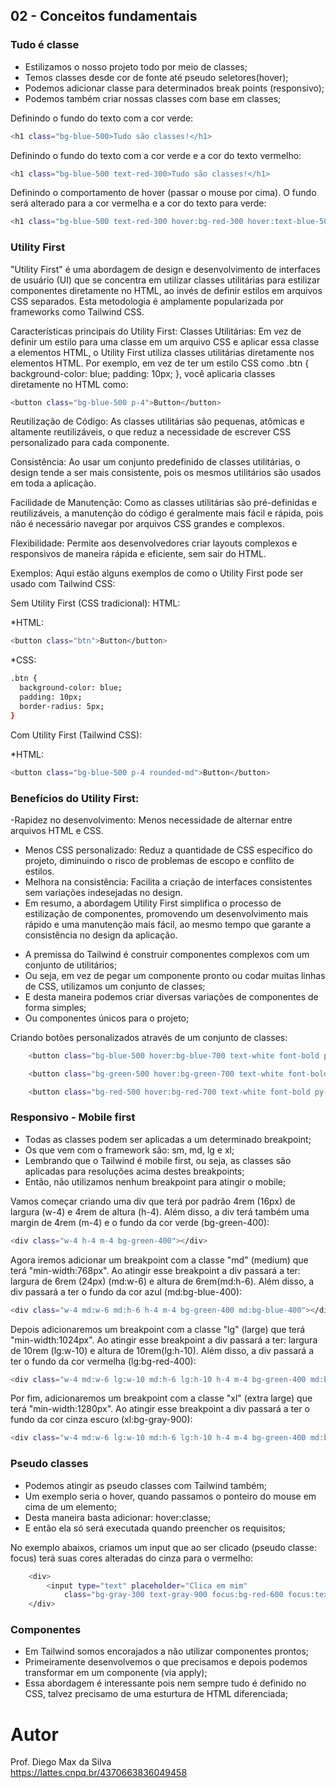 ## 02 - Conceitos fundamentais

### Tudo é classe

* Estilizamos o nosso projeto todo por meio de classes;
* Temos classes desde cor de fonte até pseudo seletores(hover);
* Podemos adicionar classe para determinados break points (responsivo);
* Podemos também criar nossas classes com base em classes;

Definindo o fundo do texto com a cor verde:
```bash
<h1 class="bg-blue-500>Tudo são classes!</h1>
```

Definindo o fundo do texto com a cor verde e a cor do texto vermelho:
```bash
<h1 class="bg-blue-500 text-red-300>Tudo são classes!</h1>
```

Definindo o comportamento de hover (passar o mouse por cima). O fundo será alterado para a cor vermelha e a cor do texto para verde:
```bash
<h1 class="bg-blue-500 text-red-300 hover:bg-red-300 hover:text-blue-500">Tudo são classes!</h1>
```

### Utility First

"Utility First" é uma abordagem de design e desenvolvimento de interfaces de usuário (UI) que se concentra em utilizar classes utilitárias para estilizar componentes diretamente no HTML, ao invés de definir estilos em arquivos CSS separados. Esta metodologia é amplamente popularizada por frameworks como Tailwind CSS.

Características principais do Utility First:
Classes Utilitárias: Em vez de definir um estilo para uma classe em um arquivo CSS e aplicar essa classe a elementos HTML, o Utility First utiliza classes utilitárias diretamente nos elementos HTML. Por exemplo, em vez de ter um estilo CSS como .btn { background-color: blue; padding: 10px; }, você aplicaria classes diretamente no HTML como:
```bash
<button class="bg-blue-500 p-4">Button</button>
```

Reutilização de Código: As classes utilitárias são pequenas, atômicas e altamente reutilizáveis, o que reduz a necessidade de escrever CSS personalizado para cada componente.

Consistência: Ao usar um conjunto predefinido de classes utilitárias, o design tende a ser mais consistente, pois os mesmos utilitários são usados em toda a aplicação.

Facilidade de Manutenção: Como as classes utilitárias são pré-definidas e reutilizáveis, a manutenção do código é geralmente mais fácil e rápida, pois não é necessário navegar por arquivos CSS grandes e complexos.

Flexibilidade: Permite aos desenvolvedores criar layouts complexos e responsivos de maneira rápida e eficiente, sem sair do HTML.

Exemplos:
Aqui estão alguns exemplos de como o Utility First pode ser usado com Tailwind CSS:

Sem Utility First (CSS tradicional):
HTML:

*HTML:
```bash
<button class="btn">Button</button>
```

*CSS:

```bash
.btn {
  background-color: blue;
  padding: 10px;
  border-radius: 5px;
}
```

Com Utility First (Tailwind CSS):

*HTML:
```bash
<button class="bg-blue-500 p-4 rounded-md">Button</button>
```

### Benefícios do Utility First:
-Rapidez no desenvolvimento: Menos necessidade de alternar entre arquivos HTML e CSS.
- Menos CSS personalizado: Reduz a quantidade de CSS específico do projeto, diminuindo o risco de problemas de escopo e conflito de estilos.
- Melhora na consistência: Facilita a criação de interfaces consistentes sem variações indesejadas no design.
- Em resumo, a abordagem Utility First simplifica o processo de estilização de componentes, promovendo um desenvolvimento mais rápido e uma manutenção mais fácil, ao mesmo tempo que garante a consistência no design da aplicação.

* A premissa do Tailwind é construir componentes complexos com um conjunto de utilitários;
* Ou seja, em vez de pegar um componente pronto ou codar muitas linhas de CSS, utilizamos um conjunto de classes;
* E desta maneira podemos criar diversas variações de componentes de forma simples;
* Ou componentes únicos para o projeto;

Criando botões personalizados através de um conjunto de classes:

```bash
    <button class="bg-blue-500 hover:bg-blue-700 text-white font-bold py-2 px-4 rounded">Botão</button>

    <button class="bg-green-500 hover:bg-green-700 text-white font-bold py-2 px-4 rounded">Botão</button>

    <button class="bg-red-500 hover:bg-red-700 text-white font-bold py-2 px-4 rounded">Botão</button>
```

### Responsivo - Mobile first

* Todas as classes podem ser aplicadas a um determinado breakpoint;
* Os que vem com o framework são: sm, md, lg e xl;
* Lembrando que o Tailwind é mobile first, ou seja, as classes são aplicadas para resoluções acima destes breakpoints;
* Então, não utilizamos nenhum breakpoint para atingir o mobile;

Vamos começar criando uma div que terá por padrão 4rem (16px) de largura (w-4) e 4rem de altura (h-4). Além disso, a div terá também uma margin de 4rem (m-4) e o fundo da cor verde (bg-green-400):

```bash
<div class="w-4 h-4 m-4 bg-green-400"></div>
```

Agora iremos adicionar um breakpoint com a classe "md" (medium) que terá "min-width:768px". Ao atingir esse breakpoint a div passará a ter: largura de 6rem (24px) (md:w-6) e altura de 6rem(md:h-6). Além disso, a div passará a ter o fundo da cor azul (md:bg-blue-400):

```bash
<div class="w-4 md:w-6 md:h-6 h-4 m-4 bg-green-400 md:bg-blue-400"></div>
```

Depois adicionaremos um breakpoint com a classe "lg" (large) que terá "min-width:1024px". Ao atingir esse breakpoint a div passará a ter: largura de 10rem (lg:w-10) e altura de 10rem(lg:h-10). Além disso, a div passará a ter o fundo da cor vermelha (lg:bg-red-400):

```bash
<div class="w-4 md:w-6 lg:w-10 md:h-6 lg:h-10 h-4 m-4 bg-green-400 md:bg-blue-400 lg:bg-red-400></div>
```

Por fim, adicionaremos um breakpoint com a classe "xl" (extra large) que terá "min-width:1280px". Ao atingir esse breakpoint a div passará a ter o fundo da cor cinza escuro (xl:bg-gray-900):

```bash
<div class="w-4 md:w-6 lg:w-10 md:h-6 lg:h-10 h-4 m-4 bg-green-400 md:bg-blue-400 lg:bg-red-400 xl:bg-gray-900"></div>
```

### Pseudo classes
* Podemos atingir as pseudo classes com Tailwind também;
* Um exemplo seria o hover, quando passamos o ponteiro do mouse em cima de um elemento;
* Desta maneira basta adicionar: hover:classe;
* E então ela só será executada quando preencher os requisitos;

No exemplo abaixos, criamos um input que ao ser clicado (pseudo classe: focus) terá suas cores alteradas do cinza para o vermelho:

```bash
    <div>
        <input type="text" placeholder="Clica em mim"
            class="bg-gray-300 text-gray-900 focus:bg-red-600 focus:text-red-400">
    </div>
```

### Componentes

* Em Tailwind somos encorajados a não utilizar componentes prontos;
* Primeiramente desenvolvemos o que precisamos e depois podemos transformar em um componente (via apply);
* Essa abordagem é interessante pois nem sempre tudo é definido no CSS, talvez precisamo de uma esturtura de HTML diferenciada;



# Autor

Prof. Diego Max da Silva<br>
https://lattes.cnpq.br/4370663836049458